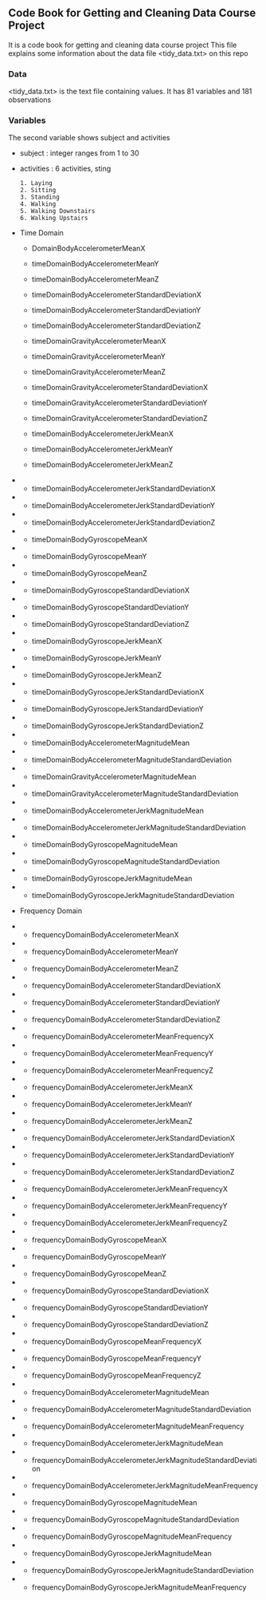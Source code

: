 ## Code Book for Getting and Cleaning Data Course Project
It is a code book for getting and cleaning data course project
This file explains some information about the data file <tidy_data.txt> on this repo


### Data
<tidy_data.txt> is the text file containing values.
It has 81 variables and 181 observations

### Variables
The second variable shows subject and activities

* subject : integer ranges from 1 to 30

* activities : 6 activities, sting

      1. Laying
      2. Sitting
      3. Standing
      4. Walking
      5. Walking Downstairs
      6. Walking Upstairs

* Time Domain
    * DomainBodyAccelerometerMeanX 
    * timeDomainBodyAccelerometerMeanY 
    * timeDomainBodyAccelerometerMeanZ 


    * timeDomainBodyAccelerometerStandardDeviationX 
    * timeDomainBodyAccelerometerStandardDeviationY 
    * timeDomainBodyAccelerometerStandardDeviationZ 


    * timeDomainGravityAccelerometerMeanX 
    * timeDomainGravityAccelerometerMeanY 
    * timeDomainGravityAccelerometerMeanZ 


    * timeDomainGravityAccelerometerStandardDeviationX 
    * timeDomainGravityAccelerometerStandardDeviationY 
    * timeDomainGravityAccelerometerStandardDeviationZ 


   * timeDomainBodyAccelerometerJerkMeanX  
   * timeDomainBodyAccelerometerJerkMeanY 
   * timeDomainBodyAccelerometerJerkMeanZ 


* * timeDomainBodyAccelerometerJerkStandardDeviationX 
* * timeDomainBodyAccelerometerJerkStandardDeviationY 
* * timeDomainBodyAccelerometerJerkStandardDeviationZ 


* * timeDomainBodyGyroscopeMeanX 
* * timeDomainBodyGyroscopeMeanY 
* * timeDomainBodyGyroscopeMeanZ 


* * timeDomainBodyGyroscopeStandardDeviationX 
* * timeDomainBodyGyroscopeStandardDeviationY 
* * timeDomainBodyGyroscopeStandardDeviationZ 


* * timeDomainBodyGyroscopeJerkMeanX 
* * timeDomainBodyGyroscopeJerkMeanY 
* * timeDomainBodyGyroscopeJerkMeanZ 


* * timeDomainBodyGyroscopeJerkStandardDeviationX 
* * timeDomainBodyGyroscopeJerkStandardDeviationY 
* * timeDomainBodyGyroscopeJerkStandardDeviationZ 


* * timeDomainBodyAccelerometerMagnitudeMean 
* * timeDomainBodyAccelerometerMagnitudeStandardDeviation 


* * timeDomainGravityAccelerometerMagnitudeMean 
* * timeDomainGravityAccelerometerMagnitudeStandardDeviation 


* * timeDomainBodyAccelerometerJerkMagnitudeMean 
* * timeDomainBodyAccelerometerJerkMagnitudeStandardDeviation 


* * timeDomainBodyGyroscopeMagnitudeMean 
* * timeDomainBodyGyroscopeMagnitudeStandardDeviation 


* * timeDomainBodyGyroscopeJerkMagnitudeMean 
* * timeDomainBodyGyroscopeJerkMagnitudeStandardDeviation 



* Frequency Domain
* * frequencyDomainBodyAccelerometerMeanX 
* * frequencyDomainBodyAccelerometerMeanY 
* * frequencyDomainBodyAccelerometerMeanZ 


* * frequencyDomainBodyAccelerometerStandardDeviationX 
* * frequencyDomainBodyAccelerometerStandardDeviationY 
* * frequencyDomainBodyAccelerometerStandardDeviationZ 


* * frequencyDomainBodyAccelerometerMeanFrequencyX 
* * frequencyDomainBodyAccelerometerMeanFrequencyY 
* * frequencyDomainBodyAccelerometerMeanFrequencyZ 


* * frequencyDomainBodyAccelerometerJerkMeanX 
* * frequencyDomainBodyAccelerometerJerkMeanY 
* * frequencyDomainBodyAccelerometerJerkMeanZ 


* * frequencyDomainBodyAccelerometerJerkStandardDeviationX 
* * frequencyDomainBodyAccelerometerJerkStandardDeviationY 
* * frequencyDomainBodyAccelerometerJerkStandardDeviationZ 


* * frequencyDomainBodyAccelerometerJerkMeanFrequencyX 
* * frequencyDomainBodyAccelerometerJerkMeanFrequencyY 
* * frequencyDomainBodyAccelerometerJerkMeanFrequencyZ 


* * frequencyDomainBodyGyroscopeMeanX 
* * frequencyDomainBodyGyroscopeMeanY 
* * frequencyDomainBodyGyroscopeMeanZ 


* * frequencyDomainBodyGyroscopeStandardDeviationX 
* * frequencyDomainBodyGyroscopeStandardDeviationY 
* * frequencyDomainBodyGyroscopeStandardDeviationZ 


* * frequencyDomainBodyGyroscopeMeanFrequencyX 
* * frequencyDomainBodyGyroscopeMeanFrequencyY 
* * frequencyDomainBodyGyroscopeMeanFrequencyZ 


* * frequencyDomainBodyAccelerometerMagnitudeMean 
* * frequencyDomainBodyAccelerometerMagnitudeStandardDeviation 
* * frequencyDomainBodyAccelerometerMagnitudeMeanFrequency 
* * frequencyDomainBodyAccelerometerJerkMagnitudeMean 
* * frequencyDomainBodyAccelerometerJerkMagnitudeStandardDeviation 
* * frequencyDomainBodyAccelerometerJerkMagnitudeMeanFrequency 



* * frequencyDomainBodyGyroscopeMagnitudeMean 
* * frequencyDomainBodyGyroscopeMagnitudeStandardDeviation 
* * frequencyDomainBodyGyroscopeMagnitudeMeanFrequency 
* * frequencyDomainBodyGyroscopeJerkMagnitudeMean 
* * frequencyDomainBodyGyroscopeJerkMagnitudeStandardDeviation 
* * frequencyDomainBodyGyroscopeJerkMagnitudeMeanFrequency


 
